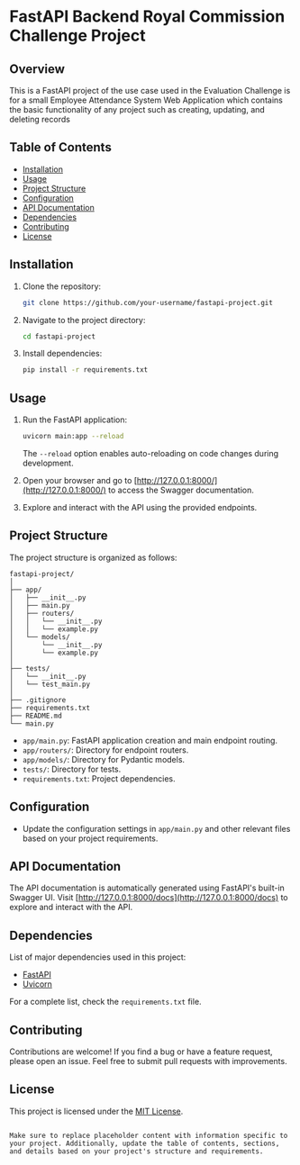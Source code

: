 # FastAPI Backend Royal Commission Challenge Project

## Overview

This is a FastAPI project of the use case used in the Evaluation Challenge is for a small Employee Attendance System Web Application
which contains the basic functionality of any project such as creating, updating, and deleting records

## Table of Contents

- [Installation](#installation)
- [Usage](#usage)
- [Project Structure](#project-structure)
- [Configuration](#configuration)
- [API Documentation](#api-documentation)
- [Dependencies](#dependencies)
- [Contributing](#contributing)
- [License](#license)

## Installation

1. Clone the repository:

   ```bash
   git clone https://github.com/your-username/fastapi-project.git
   ```

2. Navigate to the project directory:

   ```bash
   cd fastapi-project
   ```

3. Install dependencies:

   ```bash
   pip install -r requirements.txt
   ```

## Usage

1. Run the FastAPI application:

   ```bash
   uvicorn main:app --reload
   ```

   The `--reload` option enables auto-reloading on code changes during development.

2. Open your browser and go to [http://127.0.0.1:8000/](http://127.0.0.1:8000/) to access the Swagger documentation.

3. Explore and interact with the API using the provided endpoints.

## Project Structure

The project structure is organized as follows:

```
fastapi-project/
│
├── app/
│   ├── __init__.py
│   ├── main.py
│   ├── routers/
│   │   └── __init__.py
│   │   └── example.py
│   └── models/
│       └── __init__.py
│       └── example.py
│
├── tests/
│   └── __init__.py
│   └── test_main.py
│
├── .gitignore
├── requirements.txt
├── README.md
└── main.py
```

- `app/main.py`: FastAPI application creation and main endpoint routing.
- `app/routers/`: Directory for endpoint routers.
- `app/models/`: Directory for Pydantic models.
- `tests/`: Directory for tests.
- `requirements.txt`: Project dependencies.

## Configuration

- Update the configuration settings in `app/main.py` and other relevant files based on your project requirements.

## API Documentation

The API documentation is automatically generated using FastAPI's built-in Swagger UI. Visit [http://127.0.0.1:8000/docs](http://127.0.0.1:8000/docs) to explore and interact with the API.

## Dependencies

List of major dependencies used in this project:

- [FastAPI](https://fastapi.tiangolo.com/)
- [Uvicorn](https://www.uvicorn.org/)

For a complete list, check the `requirements.txt` file.

## Contributing

Contributions are welcome! If you find a bug or have a feature request, please open an issue. Feel free to submit pull requests with improvements.

## License

This project is licensed under the [MIT License](LICENSE).
```

Make sure to replace placeholder content with information specific to your project. Additionally, update the table of contents, sections, and details based on your project's structure and requirements.
